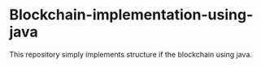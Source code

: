 # Blockchain-implementation-using-java
This repository simply implements structure if the blockchain using java.
